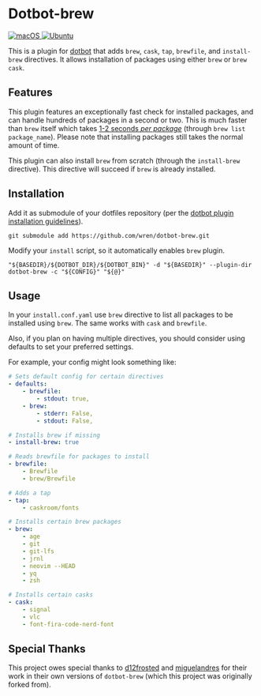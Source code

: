 # Dotbot-brew

<a href="https://github.com/wren/dotbot-brew/actions/workflows/macos.yml">
  <img src="https://github.com/wren/dotbot-brew/actions/workflows/macos.yml/badge.svg" alt="macOS">
</a>
<a href="https://github.com/wren/dotbot-brew/actions/workflows/ubuntu.yml">
  <img src="https://github.com/wren/dotbot-brew/actions/workflows/ubuntu.yml/badge.svg" alt="Ubuntu">
</a>

This is a plugin for [dotbot](https://github.com/anishathalye/dotbot) that adds `brew`,
`cask`, `tap`, `brewfile`, and `install-brew` directives. It allows installation of
packages using either `brew` or `brew cask`.


## Features

This plugin features an exceptionally fast check for installed packages, and can handle
hundreds of packages in a second or two. This is much faster than `brew` itself which
takes [1-2 seconds *per package*](https://github.com/Homebrew/brew/issues/7701)
(through `brew list package_name`). Please note that installing packages still takes the
normal amount of time.

This plugin can also install `brew` from scratch (through the `install-brew` directive).
This directive will succeed if `brew` is already installed.

## Installation

Add it as submodule of your dotfiles repository (per the [dotbot plugin installation
guidelines](https://github.com/anishathalye/dotbot#plugins)).

```shell
git submodule add https://github.com/wren/dotbot-brew.git
```

Modify your `install` script, so it automatically enables `brew` plugin.

```shell
"${BASEDIR}/${DOTBOT_DIR}/${DOTBOT_BIN}" -d "${BASEDIR}" --plugin-dir dotbot-brew -c "${CONFIG}" "${@}"
```

## Usage

In your `install.conf.yaml` use `brew` directive to list all packages to be installed
using `brew`. The same works with `cask` and `brewfile`.

Also, if you plan on having multiple directives, you should consider using defaults to
set your preferred settings.

For example, your config might look something like:

```yaml
# Sets default config for certain directives
- defaults:
    - brewfile:
        - stdout: true,
    - brew:
        - stderr: False,
        - stdout: False,

# Installs brew if missing
- install-brew: true

# Reads brewfile for packages to install
- brewfile:
    - Brewfile
    - brew/Brewfile

# Adds a tap
- tap:
    - caskroom/fonts

# Installs certain brew packages
- brew:
    - age
    - git
    - git-lfs
    - jrnl
    - neovim --HEAD
    - yq
    - zsh

# Installs certain casks
- cask:
    - signal
    - vlc
    - font-fira-code-nerd-font
```

## Special Thanks

This project owes special thanks to
[d12frosted](https://github.com/d12frosted/dotbot-brew) and
[miguelandres](https://github.com/miguelandres/dotbot-brew) for their work in their own
versions of `dotbot-brew` (which this project was originally forked from).

